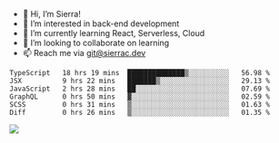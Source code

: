 - 👋 Hi, I’m Sierra!
- 👀 I’m interested in back-end development
- 🌱 I’m currently learning React, Serverless, Cloud
- 💞️ I’m looking to collaborate on learning
- 📫 Reach me via git@sierrac.dev

<!--START_SECTION:waka-->

```text
TypeScript   18 hrs 19 mins  ██████████████▒░░░░░░░░░░   56.98 %
JSX          9 hrs 22 mins   ███████▒░░░░░░░░░░░░░░░░░   29.13 %
JavaScript   2 hrs 28 mins   ██░░░░░░░░░░░░░░░░░░░░░░░   07.69 %
GraphQL      0 hrs 50 mins   ▓░░░░░░░░░░░░░░░░░░░░░░░░   02.59 %
SCSS         0 hrs 31 mins   ▒░░░░░░░░░░░░░░░░░░░░░░░░   01.63 %
Diff         0 hrs 26 mins   ▒░░░░░░░░░░░░░░░░░░░░░░░░   01.35 %
```

<!--END_SECTION:waka-->


![](https://hit.yhype.me/github/profile?user_id=7351311)
